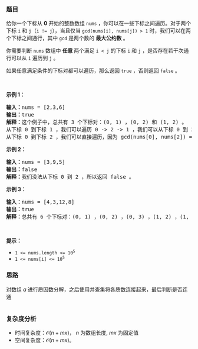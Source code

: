 ### 题目  

<p>给你一个下标从 <strong>0</strong> 开始的整数数组 <code>nums</code> ，你可以在一些下标之间遍历。对于两个下标 <code>i</code> 和 <code>j</code>（<code>i != j</code>），当且仅当 <code>gcd(nums[i], nums[j]) &gt; 1</code> 时，我们可以在两个下标之间通行，其中 <code>gcd</code> 是两个数的 <strong>最大公约数</strong> 。</p>

<p>你需要判断 <code>nums</code> 数组中 <strong>任意 </strong>两个满足 <code>i &lt; j</code> 的下标 <code>i</code> 和 <code>j</code> ，是否存在若干次通行可以从 <code>i</code> 遍历到 <code>j</code> 。</p>

<p>如果任意满足条件的下标对都可以遍历，那么返回 <code>true</code> ，否则返回 <code>false</code> 。</p>

<p> </p>

<p><strong>示例 1：</strong></p>

<pre><b>输入：</b>nums = [2,3,6]
<b>输出：</b>true
<b>解释：</b>这个例子中，总共有 3 个下标对：(0, 1) ，(0, 2) 和 (1, 2) 。
从下标 0 到下标 1 ，我们可以遍历 0 -&gt; 2 -&gt; 1 ，我们可以从下标 0 到 2 是因为 gcd(nums[0], nums[2]) = gcd(2, 6) = 2 &gt; 1 ，从下标 2 到 1 是因为 gcd(nums[2], nums[1]) = gcd(6, 3) = 3 &gt; 1 。
从下标 0 到下标 2 ，我们可以直接遍历，因为 gcd(nums[0], nums[2]) = gcd(2, 6) = 2 &gt; 1 。同理，我们也可以从下标 1 到 2 因为 gcd(nums[1], nums[2]) = gcd(3, 6) = 3 &gt; 1 。
</pre>

<p><strong>示例 2：</strong></p>

<pre><b>输入：</b>nums = [3,9,5]
<b>输出：</b>false
<b>解释：</b>我们没法从下标 0 到 2 ，所以返回 false 。
</pre>

<p><strong>示例 3：</strong></p>

<pre><b>输入：</b>nums = [4,3,12,8]
<b>输出：</b>true
<b>解释：</b>总共有 6 个下标对：(0, 1) ，(0, 2) ，(0, 3) ，(1, 2) ，(1, 3) 和 (2, 3) 。所有下标对之间都存在可行的遍历，所以返回 true 。
</pre>

<p> </p>

<p><strong>提示：</strong></p>

<ul>
	<li><code>1 &lt;= nums.length &lt;= 10<sup>5</sup></code></li>
	<li><code>1 &lt;= nums[i] &lt;= 10<sup>5</sup></code></li>
</ul>
 
### 思路  

对数组 $a$ 进行质因数分解，之后使用并查集将各质数连接起来，最后判断是否连通

```go 

```

### 复杂度分析  

- 时间复杂度：$\mathcal{O}(n+mx)$， $n$ 为数组长度, $mx$ 为固定值
- 空间复杂度：$\mathcal{O}(n+mx)$。